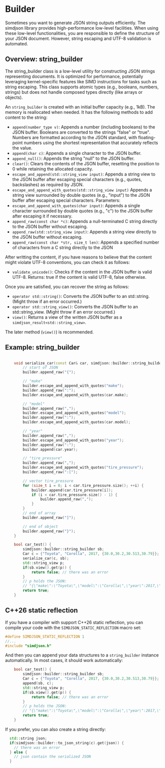 Builder
==========

Sometimes you want to generate JSON string outputs efficiently.
The simdjson library provides high-performance low-level facilities.
When using these low-level functionalities, you are responsible to
define the structure of your JSON document. However, string escaping
and UTF-8 validation is automated.

Overview: string_builder
---------------------------

The string_builder class is a low-level utility for constructing JSON strings representing documents. It is optimized for performance, potentially leveraging kernel-specific features like SIMD instructions for tasks such as string escaping. This class supports atomic types (e.g., booleans, numbers, strings) but does not handle composed types directly (like arrays or objects).

An `string_builder` is created with an initial buffer capacity (e.g., 1kB). The memory
is reallocated when needed. It has the following methods to add content to the string:


- `append(number_type v)`: Appends a number (including booleans) to the JSON buffer. Booleans are converted to the strings "false" or "true". Numbers are formatted according to the JSON standard, with floating-point numbers using the shortest representation that accurately reflects the value.
- `append(char c)`: Appends a single character to the JSON buffer.
- `append_null()`: Appends the string "null" to the JSON buffer.
- `clear()`: Clears the contents of the JSON buffer, resetting the position to 0 while retaining the allocated capacity.
- `escape_and_append(std::string_view input)`: Appends a string view to the JSON buffer after escaping special characters (e.g., quotes, backslashes) as required by JSON.
- `escape_and_append_with_quotes(std::string_view input)` Appends a string view surrounded by double quotes (e.g., "input") to the JSON buffer after escaping special characters.
Parameters:
- `escape_and_append_with_quotes(char input)`: Appends a single character surrounded by double quotes (e.g., "c") to the JSON buffer after escaping it if necessary.
- `append_raw(const char *c)`: Appends a null-terminated C string directly to the JSON buffer without escaping.
- `append_raw(std::string_view input)`: Appends a string view directly to the JSON buffer without escaping.
- `append_raw(const char *str, size_t len)`: Appends a specified number of characters from a C string directly to the JSON

After writting the content, if you have reasons to believe that the content might violate UTF-8 conventions, you can check it as follows:

- `validate_unicode()`: Checks if the content in the JSON buffer is valid UTF-8. Returns: true if the content is valid UTF-8, false otherwise.

Once you are satisfied, you can recover the string as follows:

- `operator std::string()`: Converts the JSON buffer to an std::string. (Might throw if an error occurred.)
- `operator std::string_view()`: Converts the JSON buffer to an std::string_view.  (Might throw if an error occurred.)
- `view()`: Returns a view of the written JSON buffer as a `simdjson_result<std::string_view>`.

The later method (`view()`) is recommended.

Example: string_builder
---------------------------

```C++

    void serialize_car(const Car& car, simdjson::builder::string_builder& builder) {
        // start of JSON
        builder.append_raw("{");

        // "make"
        builder.escape_and_append_with_quotes("make");
        builder.append_raw(":");
        builder.escape_and_append_with_quotes(car.make);

        // "model"
        builder.append_raw(",");
        builder.escape_and_append_with_quotes("model");
        builder.append_raw(":");
        builder.escape_and_append_with_quotes(car.model);

        // "year"
        builder.append_raw(",");
        builder.escape_and_append_with_quotes("year");
        builder.append_raw(":");
        builder.append(car.year);

        // "tire_pressure"
        builder.append_raw(",");
        builder.escape_and_append_with_quotes("tire_pressure");
        builder.append_raw(":[");

        // vector tire_pressure
        for (size_t i = 0; i < car.tire_pressure.size(); ++i) {
            builder.append(car.tire_pressure[i]);
            if (i < car.tire_pressure.size() - 1) {
                builder.append_raw(",");
            }
        }
        // end of array
        builder.append_raw("]");

        // end of object
        builder.append_raw("}");
    }

    bool car_test() {
        simdjson::builder::string_builder sb;
        Car c = {"Toyota", "Corolla", 2017, {30.0,30.2,30.513,30.79}};
        serialize_car(c, sb);
        std::string_view p;
        if(sb.view().get(p)) {
            return false; // there was an error
        }
        // p holds the JSON:
        // "{\"make\":\"Toyota\",\"model\":\"Corolla\",\"year\":2017,\"tire_pressure\":[30.0,30.2,30.513,30.79]}"
        return true;
    }
```

C++26 static reflection
------------------------

If you have a compiler with support C++26 static reflection, you can compile
your code with the `SIMDJSON_STATIC_REFLECTION` macro set:

```cpp
#define SIMDJSON_STATIC_REFLECTION 1
//...
#include "simdjson.h"
```

And then you can append your data structures to a `string_builder` instance
automatically. In most cases, it should work automatically:

```cpp
    bool car_test() {
        simdjson::builder::string_builder sb;
        Car c = {"Toyota", "Corolla", 2017, {30.0,30.2,30.513,30.79}};
        append(sb, c);
        std::string_view p;
        if(sb.view().get(p)) {
            return false; // there was an error
        }
        // p holds the JSON:
        // "{\"make\":\"Toyota\",\"model\":\"Corolla\",\"year\":2017,\"tire_pressure\":[30.0,30.2,30.513,30.79]}"
        return true;
    }
```

If you prefer, you can also create a string directly:

```cpp
  std::string json;
  if(simdjson::builder::to_json_string(c).get(json)) {
    // there was an error
  } else {
    // json contain the serialized JSON
  }
```